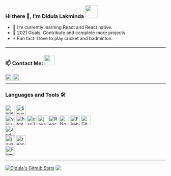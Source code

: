 ### Hi there 👋, I'm Didula Lakminda <img src="https://img.icons8.com/color/96/000000/sri-lanka.png" height="40"/>

- 🌱 I’m currently learning React and React native.
- 🥅 2021 Goals: Contribute and complete more projects.
- ⚡ Fun fact: I love to play cricket and badminton.


---

### 📫 Contact Me: <img src="https://media.giphy.com/media/LnQjpWaON8nhr21vNW/giphy.gif" height="32">


[<img align="left" alt="Didula-Lakminda | Facebook" height="22px" src="https://img.icons8.com/fluent/240/000000/facebook-new.png"/>][facebook]
[<img align="left" alt="Sabesan | LinkedIn" height="22px" src="https://img.icons8.com/fluent/240/000000/linkedin.png"/>][linkedin]
<!-- 
[<img align="left" alt="Sabesan | Facebook" height="22px" src="https://img.icons8.com/fluent/240/000000/facebook-new.png"/>][facebook]
[<img align="left" alt="Sabesan | Instagram" height="22px" src="https://img.icons8.com/fluent/240/000000/instagram-new.png"/>][instagram]
[<img align="left" alt="Sabesan | Messenger" height="22px" src="https://img.icons8.com/fluent/240/000000/facebook-messenger--v2.png"/>][messenger]
[<img align="left" alt="Sabesan | LinkedIn" height="22px" src="https://img.icons8.com/fluent/240/000000/linkedin.png"/>][linkedin]
[<img align="left" alt="Sabesan | Skype" height="22px" src="https://img.icons8.com/color/240/000000/skype--v1.png"/>][skype]
[<img align="left" alt="Sabesan | Telegram" height="22px" src="https://img.icons8.com/color/240/000000/telegram-app--v1.png"/>][telegram] -->

<br />


---

### Languages and Tools 🛠️

<p><img alt="windows" width="30px" src="https://img.icons8.com/color/240/000000/windows-10.png">
<!--   <img alt="macos" width="30px" src="https://img.icons8.com/officel/160/000000/mac-logo.png"> -->
  <img alt="linux" width="30px" src="https://img.icons8.com/color/96/000000/ubuntu.png">
<br />
<img alt="visual studio code" width="30px" src="https://img.icons8.com/fluent/240/000000/visual-studio-code-2019.png" />
<img alt="html5" width="30px" src="https://img.icons8.com/color/240/000000/html-5.png">
<img alt="css3" width="30px" src="https://img.icons8.com/color/240/000000/css3.png">
<img alt="javascript" width="30px" src="https://img.icons8.com/color/240/000000/javascript.png" />
<!-- <img alt="typescript" width="30px" src="https://img.icons8.com/color/240/000000/typescript.png"> -->
<img alt="ReactJs" width="30px" src="https://img.icons8.com/color/240/000000/react-native.png"/>
<!-- <img alt="angularjs" width="30px" src="https://img.icons8.com/color/240/000000/angularjs.png"/> -->
<!-- <img alt="vue-js" width="30px" src="https://img.icons8.com/color/240/000000/vue-js.png"/> -->
<img alt="Node.js" width="30px" src="https://img.icons8.com/color/240/000000/nodejs.png">
<img alt="Firebase" width="30px" src="https://img.icons8.com/color/240/000000/firebase.png"/>
<img alt="Git" width="30px" src="https://img.icons8.com/color/240/000000/git.png">
<br />
<img alt="android" width="30px" src="https://img.icons8.com/color/240/000000/android-os.png"/>
<!-- <img alt="ios" width="30px" src="https://img.icons8.com/color/240/000000/ios-logo.png"/> -->
<br />
<img alt="java" width="30px" src="https://img.icons8.com/color/240/000000/java-coffee-cup-logo--v1.png"/>
<img alt="react-native" width="30px" src="https://img.icons8.com/color/240/000000/react-native.png"/>
<!-- <img alt="flutter" width="30px" src="https://img.icons8.com/color/240/000000/flutter.png"/> -->
<!-- <img alt="swift" width="30px" src="https://img.icons8.com/color/240/000000/swift.png"/> -->
<br />
<img alt="Figma" width="30px" src="https://img.icons8.com/fluent/240/000000/figma.png"/>
<!-- <img alt="adobeXD" width="30px" src="https://img.icons8.com/color/240/000000/adobe-xd--v1.png"/> -->
<!-- <img alt="Sketch" width="30px" src="https://img.icons8.com/plasticine/200/000000/sketch.png"/></p> -->


---
<!-- 
[![Didula's github stats](https://github-readme-stats.vercel.app/api?username=Didula-Lakminda)](https://github.com/Didula-Lakminda/github-readme-stats)

[![Top Langs](https://github-readme-stats.vercel.app/api/top-langs/?username=Didula-Lakminda)](https://github.com/Didula-Lakminda/github-readme-stats) -->

<a href="https://github-readme-stats.vercel.app/api?username=Didula-Lakminda&show_icons=true&hide_border=true&count_private=true&include_all_commits=true&theme=merko">
	<img align="center" alt="Didula's Github Stats" src="https://github-readme-stats.vercel.app/api?username=Didula-Lakminda&show_icons=true&hide_border=true&count_private=true&include_all_commits=true&theme=merko" /></a>
<a href="https://github-readme-stats.vercel.app/api/top-langs/?username=Didula-Lakminda&layout=compact&theme=merko">
	<img align="center" src="https://github-readme-stats.vercel.app/api/top-langs/?username=Didula-Lakminda&layout=compact&theme=merko" />
</a>

[linkedin]: https://www.linkedin.com/in/didula-lakminda/
[facebook]: https://www.facebook.com/dmax.lakminda/
<!-- [hackerank]: https://www.hackerrank.com/didulalakminda31

<br />


